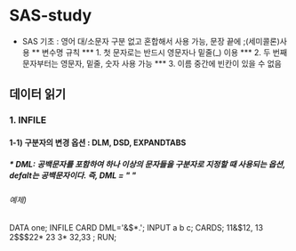 # SAS-study
* SAS 기초 : 영어 대/소문자 구분 없고 혼합해서 사용 가능, 문장 끝에 ;(세미콜론)사용
** 변수명 규칙 
*** 1. 첫 문자로는 반드시 영문자나 밑줄(_) 이용 
*** 2. 두 번째 문자부터는 영문자, 밑줄, 숫자 사용 가능
*** 3. 이름 중간에 빈칸이 있을 수 없음

## 데이터 읽기
### 1. INFILE
#### 1-1) 구분자의 변경 옵션 : DLM, DSD, EXPANDTABS
##### * DML: 공백문자를 포함하여 하나 이상의 문자들을 구분자로 지정할 때 사용되는 옵션, defalt는 공백문자이다. 즉, DML = " "
###### 예제)
DATA one;
  INFILE CARD DML='&$*.';
  INPUT a b c;
CARDS;
11&$12, 13
2$$$22* 23
  3*  32,33
;
RUN;
